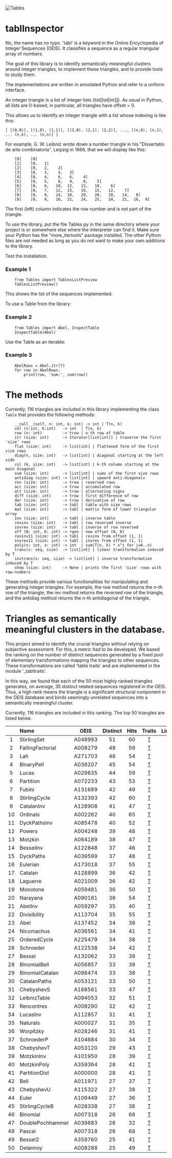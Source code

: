 ![Tables](imag/IntegerTrianglesPy.png)

# tablInspector

No, the name has no typo. 'tabl' is a keyword in the Online Encyclopedia of Integer Sequences (OEIS). It classifies a sequence as a regular triangular array of numbers.

The goal of this library is to identify semantically meaningful clusters around integer triangles, to implement these triangles, and to provide tools to study them.

The implementations are written in annotated Python and refer to a uniform interface.

An integer triangle is a list of integer lists (list[list[int]]). As usual in Python, all lists are 0-based; in particular, all triangles have offset = 0.

This allows us to identify an integer triangle with a list whose indexing is like this:

```
[ [(0,0)], [(1,0), (1,1)], [(2,0), (2,1), (2,2)], ..., [(n,0), (n,1), ... (n,k), ... (n,n)] ]
```

For example, G. W. Leibniz wrote down a number triangle in his "Dissertatio de arte combinatoria", Leipzig in 1666, that we will display like this:

```
    [0]    [0]
    [1]    [0,   1]
    [2]    [0,   2,    2]
    [3]    [0,   3,    4,   3]
    [4]    [0,   4,    6,   6,    4]
    [5]    [0,   5,    8,   9,    8,    5]
    [6]    [0,   6,   10,  12,   12,   10,    6]
    [7]    [0,   7,   12,  15,   16,   15,   12,    7]
    [8]    [0,   8,   14,  18,   20,   20,   18,   14,   8]
    [9]    [0,   9,   16,  21,   24,   25,   24,   21,  16,  9]
```

The first (left) column indicates the row number and is not part of the triangle.

To use the library, put the file Tables.py in the same directory where your project is or somewhere else where the interpreter can find it. 
Make sure your Python has the "more_itertools" package installed. The other Python files are not needed as long as you do not want to make your own additions to the library.

Test the installation.

 ### Example 1

```
    from Tables import TablesListPreview
    TablesListPreview()
```

This shows the list of the sequences implemented.

To use a Table from the library:

 ### Example 2

```
    from Tables import Abel, InspectTable
    InspectTable(Abel)
```

Use the Table as an iterable:

### Example 3

```
    AbelRows = Abel.itr(7)
    for row in AbelRows:
        print(row, 'sum:', sum(row))
```

# The methods

Currently, 116 triangles are included in this library implementing the class `Table` that provides the following methods:

```
    __call__(self, n: int, k: int) -> int | T(n, k)
    val (n:int, k:int)   -> int  | T(n, k)
    row (n: int)         -> trow | n-th row of table
    itr (size: int)      -> Iterator[list[int]] | traverse the first 'size' rows
    flat (size: int)     -> list[int] | flattened form of the first size rows
    diag(n, size: int)   -> list[int] | diagonal starting at the left side
    col (k, size: int)   -> list[int] | k-th column starting at the main diagonal
    sum (size: int)      -> list[int] | sums of the first size rows
    antidiag (size: int) -> list[int] | upward anti-diagonals
    rev (size: int)      -> trow | reversed rows
    acc (size: int)      -> trow | accumulated row 
    alt (size: int)      -> trow | alternating signs 
    diff (size: int)     -> trow | first difference of row
    der (size: int)      -> trow | derivative of row
    tab (size: int)      -> tabl | table with size rows
    mat (size: int)      -> tabl | matrix form of lower triangular array
    inv (size: int)      -> tabl | inverse table
    revinv (size: int)   -> tabl | row reversed inverse
    invrev (size: int)   -> tabl | inverse of row reversed
    off (N: int, K: int) -> rgen | new offset (N, K)
    revinv11 (size: int) -> tabl | revinv from offset (1, 1)
    invrev11 (size: int) -> tabl | invrev from offset (1, 1)
    poly(n: int, x: int) -> int  | sum(T(n, k) * x^j for j=0..n)
    trans(s: seq, size)  -> list[int] | linear transformation induced by T
    invtrans(s: seq, size) -> list[int] | inverse transformation induced by T
    show (size: int)     -> None | prints the first 'size' rows with row-numbers
```

These methods provide various functionalities for manipulating and generating integer triangles.
For example, the row method returns the n-th row of the triangle, the rev method returns the reversed row of the triangle, and the antidiag method returns the n-th antidiagonal of the triangle.


# Triangles as semantically meaningful clusters in the database.

This project aimed to identify the crucial triangles without relying on subjective assessment. For this, a metric had to be developed. 
We based the ranking on the number of distinct sequences generated by a fixed pool of elementary transformations mapping the triangles to other sequences. 
These transformations are called 'table traits' and are implemented in the module '_tabltraits'.

In this way, we found that each of the 50 most highly ranked triangles generates, on average, 35 distinct related sequences registered in the OEIS. 
Thus, a high rank means the triangle is a significant structural component in the OEIS database and binds seemingly unrelated sequences into a semantically meaningful cluster. 

Currently, 116 triangles are included in this ranking. The top 50 triangles are listed below.


|   | Name             |  OEIS |Distinct| Hits | Traits | Links |
| :-: | :---           | :---:  | :---:   |  :---: |  :---:  |  :---: |
|  1| StirlingSet       |A048993|  51    | 60| [T](https://peterluschny.github.io/tabl/StirlingSet.html)   | [L](https://peterluschny.github.io/tablInspector/StirlingSetTraits.html) |
|  2| FallingFactorial       |A008279|  48    | 59| [T](https://peterluschny.github.io/tabl/FallingFactorial.html)   | [L](https://peterluschny.github.io/tablInspector/FallingFactorialTraits.html) |
|  3| Lah       |A271703|  46    | 54| [T](https://peterluschny.github.io/tabl/Lah.html)   | [L](https://peterluschny.github.io/tablInspector/LahTraits.html) |
|  4| BinaryPell       |A038207|  45    | 54| [T](https://peterluschny.github.io/tabl/BinaryPell.html)   | [L](https://peterluschny.github.io/tablInspector/BinaryPellTraits.html) |
|  5| Lucas       |A029635|  44    | 59| [T](https://peterluschny.github.io/tabl/Lucas.html)   | [L](https://peterluschny.github.io/tablInspector/LucasTraits.html) |
|  6| Partition       |A072233|  43    | 53| [T](https://peterluschny.github.io/tabl/Partition.html)   | [L](https://peterluschny.github.io/tablInspector/PartitionTraits.html) |
|  7| Fubini       |A131689|  42    | 49| [T](https://peterluschny.github.io/tabl/Fubini.html)   | [L](https://peterluschny.github.io/tablInspector/FubiniTraits.html) |
|  8| StirlingCycle       |A132393|  42    | 60| [T](https://peterluschny.github.io/tabl/StirlingCycle.html)   | [L](https://peterluschny.github.io/tablInspector/StirlingCycleTraits.html) |
|  9| CatalanInv       |A128908|  41    | 47| [T](https://peterluschny.github.io/tabl/CatalanInv.html)   | [L](https://peterluschny.github.io/tablInspector/CatalanInvTraits.html) |
| 10| Ordinals       |A002262|  40    | 65| [T](https://peterluschny.github.io/tabl/Ordinals.html)   | [L](https://peterluschny.github.io/tablInspector/OrdinalsTraits.html) |
| 11| DyckPathsInv       |A085478|  40    | 52| [T](https://peterluschny.github.io/tabl/DyckPathsInv.html)   | [L](https://peterluschny.github.io/tablInspector/DyckPathsInvTraits.html) |
| 12| Powers       |A004248|  39    | 48| [T](https://peterluschny.github.io/tabl/Powers.html)   | [L](https://peterluschny.github.io/tablInspector/PowersTraits.html) |
| 13| Motzkin       |A064189|  38    | 47| [T](https://peterluschny.github.io/tabl/Motzkin.html)   | [L](https://peterluschny.github.io/tablInspector/MotzkinTraits.html) |
| 14| BesselInv       |A122848|  37    | 46| [T](https://peterluschny.github.io/tabl/BesselInv.html)   | [L](https://peterluschny.github.io/tablInspector/BesselInvTraits.html) |
| 15| DyckPaths       |A039599|  37    | 48| [T](https://peterluschny.github.io/tabl/DyckPaths.html)   | [L](https://peterluschny.github.io/tablInspector/DyckPathsTraits.html) |
| 16| Eulerian       |A173018|  37    | 55| [T](https://peterluschny.github.io/tabl/Eulerian.html)   | [L](https://peterluschny.github.io/tablInspector/EulerianTraits.html) |
| 17| Catalan       |A128899|  36    | 42| [T](https://peterluschny.github.io/tabl/Catalan.html)   | [L](https://peterluschny.github.io/tablInspector/CatalanTraits.html) |   
| 18| Laguerre       |A021009|  36    | 42| [T](https://peterluschny.github.io/tabl/Laguerre.html)   | [L](https://peterluschny.github.io/tablInspector/LaguerreTraits.html) |
| 19| Monotone       |A059481|  36    | 50| [T](https://peterluschny.github.io/tabl/Monotone.html)   | [L](https://peterluschny.github.io/tablInspector/MonotoneTraits.html) |
| 20| Narayana       |A090181|  36    | 54| [T](https://peterluschny.github.io/tabl/Narayana.html)   | [L](https://peterluschny.github.io/tablInspector/NarayanaTraits.html) |
| 21| AbelInv       |A059297|  35    | 40| [T](https://peterluschny.github.io/tabl/AbelInv.html)   | [L](https://peterluschny.github.io/tablInspector/AbelInvTraits.html) |   
| 22| Divisibility       |A113704|  35    | 55| [T](https://peterluschny.github.io/tabl/Divisibility.html)   | [L](https://peterluschny.github.io/tablInspector/DivisibilityTraits.html) |
| 23| Abel       |A137452|  34    | 39| [T](https://peterluschny.github.io/tabl/Abel.html)   | [L](https://peterluschny.github.io/tablInspector/AbelTraits.html) |
| 24| Nicomachus       |A036561|  34    | 41| [T](https://peterluschny.github.io/tabl/Nicomachus.html)   | [L](https://peterluschny.github.io/tablInspector/NicomachusTraits.html) |
| 25| OrderedCycle       |A225479|  34    | 38| [T](https://peterluschny.github.io/tabl/OrderedCycle.html)   | [L](https://peterluschny.github.io/tablInspector/OrderedCycleTraits.html) |
| 26| Schroeder       |A122538|  34    | 42| [T](https://peterluschny.github.io/tabl/Schroeder.html)   | [L](https://peterluschny.github.io/tablInspector/SchroederTraits.html) |
| 27| Bessel       |A132062|  33    | 39| [T](https://peterluschny.github.io/tabl/Bessel.html)   | [L](https://peterluschny.github.io/tablInspector/BesselTraits.html) |      
| 28| BinomialBell       |A056857|  33    | 39| [T](https://peterluschny.github.io/tabl/BinomialBell.html)   | [L](https://peterluschny.github.io/tablInspector/BinomialBellTraits.html) |
| 29| BinomialCatalan       |A098474|  33    | 38| [T](https://peterluschny.github.io/tabl/BinomialCatalan.html)   | [L](https://peterluschny.github.io/tablInspector/BinomialCatalanTraits.html) |
| 30| CatalanPaths       |A053121|  33    | 50| [T](https://peterluschny.github.io/tabl/CatalanPaths.html)   | [L](https://peterluschny.github.io/tablInspector/CatalanPathsTraits.html) |
| 31| ChebyshevS       |A168561|  33    | 47| [T](https://peterluschny.github.io/tabl/ChebyshevS.html)   | [L](https://peterluschny.github.io/tablInspector/ChebyshevSTraits.html) |
| 32| LeibnizTable       |A094053|  32    | 51| [T](https://peterluschny.github.io/tabl/LeibnizTable.html)   | [L](https://peterluschny.github.io/tablInspector/LeibnizTableTraits.html) |
| 33| Rencontres       |A008290|  32    | 42| [T](https://peterluschny.github.io/tabl/Rencontres.html)   | [L](https://peterluschny.github.io/tablInspector/RencontresTraits.html) |
| 34| LucasInv       |A112857|  31    | 41| [T](https://peterluschny.github.io/tabl/LucasInv.html)   | [L](https://peterluschny.github.io/tablInspector/LucasInvTraits.html) |
| 35| Naturals       |A000027|  31    | 35| [T](https://peterluschny.github.io/tabl/Naturals.html)   | [L](https://peterluschny.github.io/tablInspector/NaturalsTraits.html) |
| 36| Worpitzky       |A028246|  31    | 41| [T](https://peterluschny.github.io/tabl/Worpitzky.html)   | [L](https://peterluschny.github.io/tablInspector/WorpitzkyTraits.html) |
| 37| SchroederP       |A104684|  30    | 34| [T](https://peterluschny.github.io/tabl/SchroederP.html)   | [L](https://peterluschny.github.io/tablInspector/SchroederPTraits.html) |
| 38| ChebyshevT       |A053120|  29    | 43| [T](https://peterluschny.github.io/tabl/ChebyshevT.html)   | [L](https://peterluschny.github.io/tablInspector/ChebyshevTTraits.html) |
| 39| MotzkinInv       |A101950|  28    | 39| [T](https://peterluschny.github.io/tabl/MotzkinInv.html)   | [L](https://peterluschny.github.io/tablInspector/MotzkinInvTraits.html) |
| 40| MotzkinPoly       |A359364|  28    | 41| [T](https://peterluschny.github.io/tabl/MotzkinPoly.html)   | [L](https://peterluschny.github.io/tablInspector/MotzkinPolyTraits.html) |
| 41| PartitionDist       |A000000|  28    | 41| [T](https://peterluschny.github.io/tabl/PartitionDist.html)   | [L](https://peterluschny.github.io/tablInspector/PartitionDistTraits.html) |
| 42| Bell       |A011971|  27    | 37| [T](https://peterluschny.github.io/tabl/Bell.html)   | [L](https://peterluschny.github.io/tablInspector/BellTraits.html) |
| 43| ChebyshevU       |A115322|  27    | 38| [T](https://peterluschny.github.io/tabl/ChebyshevU.html)   | [L](https://peterluschny.github.io/tablInspector/ChebyshevUTraits.html) |
| 44| Euler       |A109449|  27    | 36| [T](https://peterluschny.github.io/tabl/Euler.html)   | [L](https://peterluschny.github.io/tablInspector/EulerTraits.html) |
| 45| StirlingCycleB       |A028338|  27    | 38| [T](https://peterluschny.github.io/tabl/StirlingCycleB.html)   | [L](https://peterluschny.github.io/tablInspector/StirlingCycleBTraits.html) |
| 46| Binomial       |A007318|  26    | 68| [T](https://peterluschny.github.io/tabl/Binomial.html)   | [L](https://peterluschny.github.io/tablInspector/BinomialTraits.html) |
| 47| DoublePochhammer       |A039683|  26    | 32| [T](https://peterluschny.github.io/tabl/DoublePochhammer.html)   | [L](https://peterluschny.github.io/tablInspector/DoublePochhammerTraits.html) |
| 48| Pascal       |A007318|  26    | 68| [T](https://peterluschny.github.io/tabl/Pascal.html)   | [L](https://peterluschny.github.io/tablInspector/PascalTraits.html) |      
| 49| Bessel2       |A359760|  25    | 41| [T](https://peterluschny.github.io/tabl/Bessel2.html)   | [L](https://peterluschny.github.io/tablInspector/Bessel2Traits.html) |   
| 50| Delannoy       |A008288|  25    | 49| [T](https://peterluschny.github.io/tabl/Delannoy.html)   | [L](https://peterluschny.github.io/tablInspector/DelannoyTraits.html) |
